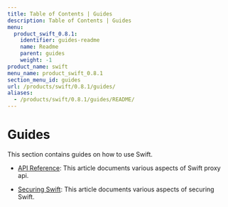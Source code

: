 ```yaml
---
title: Table of Contents | Guides
description: Table of Contents | Guides
menu:
  product_swift_0.8.1:
    identifier: guides-readme
    name: Readme
    parent: guides
    weight: -1
product_name: swift
menu_name: product_swift_0.8.1
section_menu_id: guides
url: /products/swift/0.8.1/guides/
aliases:
  - /products/swift/0.8.1/guides/README/
---
```


# Guides

This section contains guides on how to use Swift.

- [API Reference](/products/swift/0.8.1/guides/api): This article documents various aspects of Swift proxy api.

- [Securing Swift](/products/swift/0.8.1/guides/security): This article documents various aspects of securing Swift.
